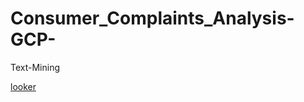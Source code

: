 # Consumer_Complaints_Analysis-GCP-
Text-Mining

[looker](https://lookerstudio.google.com/s/o9rhZINvOGo)
